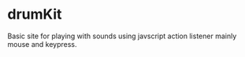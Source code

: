 # drumKit

Basic site for playing with sounds using javscript action listener mainly mouse and keypress.
